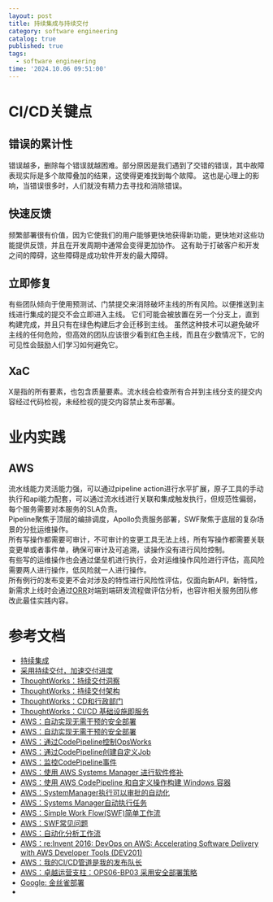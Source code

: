 ```yaml
---
layout: post
title: 持续集成与持续交付
category: software engineering
catalog: true
published: true
tags:
  - software engineering
time: '2024.10.06 09:51:00'
---
```

# CI/CD关键点
## 错误的累计性
错误越多，删除每个错误就越困难。部分原因是我们遇到了交错的错误，其中故障表现实际是多个故障叠加的结果，这使得更难找到每个故障。
这也是心理上的影响，当错误很多时，人们就没有精力去寻找和消除错误。

## 快速反馈
频繁部署很有价值，因为它使我们的用户能够更快地获得新功能，更快地对这些功能提供反馈，并且在开发周期中通常会变得更加协作。
这有助于打破客户和开发之间的障碍，这些障碍是成功软件开发的最大障碍。

## 立即修复
有些团队倾向于使用预测试、门禁提交来消除破坏主线的所有风险。以便推送到主线进行集成的提交不会立即进入主线。
它们可能会被放置在另一个分支上，直到构建完成，并且只有在绿色构建后才会迁移到主线。
虽然这种技术可以避免破坏主线的任何危险，但高效的团队应该很少看到红色主线，而且在少数情况下，它的可见性会鼓励人们学习如何避免它。

## XaC
X是指的所有要素，也包含质量要素。流水线会检查所有合并到主线分支的提交内容经过代码检视，未经检视的提交内容禁止发布部署。

# 业内实践

## AWS
流水线能力灵活能力强，可以通过pipeline action进行水平扩展，原子工具的手动执行和api能力配套，可以通过流水线进行关联和集成触发执行，但规范性偏弱，每个服务需要对本服务的SLA负责。  
Pipeline聚焦于顶层的编排调度，Apollo负责服务部署，SWF聚焦于底层的复杂场景的分批运维操作。  
所有写操作都需要可审计，不可审计的变更工具无法上线，所有写操作都需要关联变更单或者事件单，确保可审计及可追溯，读操作没有进行风险控制。    
有些写的运维操作也会通过堡垒机进行执行，会对运维操作风险进行评估，高风险需要两人进行操作，低风险就一人进行操作。  
所有例行的发布变更不会对涉及的特性进行风险性评估，仅面向新API，新特性，新需求上线时会通过[ORR](https://docs.aws.amazon.com/zh_cn/wellarchitected/latest/operational-readiness-reviews/wa-operational-readiness-reviews.html)对端到端研发流程做评估分析，也容许相关服务团队修改此最佳实践内容。  

# 参考文档
- [持续集成](https://martinfowler.com/articles/continuousIntegration.html)
- [采用持续交付，加速交付进度](https://aws.amazon.com/cn/builders-library/going-faster-with-continuous-delivery/)
- [ThoughtWorks：持续交付洞察](https://www.thoughtworks.com/insights/topic/continuous-delivery)
- [ThoughtWorks：持续交付架构](https://www.thoughtworks.com/insights/blog/architecting-continuous-delivery)
- [ThoughtWorks：CD和行政部门](https://www.thoughtworks.com/insights/blog/cd-and-executive)
- [ThoughtWorks：CI/CD 基础设施即服务](https://www.thoughtworks.com/radar/techniques/ci-cd-infrastructure-as-a-service)
- [AWS：自动实现无需干预的安全部署](https://aws.amazon.com/cn/builders-library/automating-safe-hands-off-deployments/)
- [AWS：自动实现无需干预的安全部署](https://www.youtube.com/watch?v=ngnMj1zbMPY)
- [AWS：通过CodePipeline控制OpsWorks](https://docs.aws.amazon.com/opsworks/latest/userguide/other-services-cp-chef12-update.html)
- [AWS：通过CodePipeline创建自定义Job](https://docs.aws.amazon.com/codepipeline/latest/userguide/actions-create-custom-action.html)
- [AWS：监控CodePipeline事件](https://docs.aws.amazon.com/codepipeline/latest/userguide/detect-state-changes-cloudwatch-events.html#detect-state-events-action)
- [AWS：使用 AWS Systems Manager 进行软件修补](https://aws.amazon.com/cn/blogs/mt/software-patching-with-aws-systems-manager/)
- [AWS：使用 AWS CodePipeline 和自定义操作构建 Windows 容器](https://aws.amazon.com/cn/blogs/devops/building-windows-containers-with-aws-codepipeline-and-custom-actions/)
- [AWS：SystemManager执行可以审批的自动化](https://docs.aws.amazon.com/zh_cn/systems-manager/latest/userguide/running-automations-require-approvals.html)
- [AWS：Systems Manager自动执行任务](https://aws.amazon.com/cn/systems-manager/features/)
- [AWS：Simple Work Flow(SWF)简单工作流](https://docs.aws.amazon.com/zh_cn/amazonswf/latest/developerguide/swf-welcome.html)
- [AWS：SWF常见问题](https://aws.amazon.com/cn/swf/faqs/)
- [AWS：自动化分析工作流](https://aws.amazon.com/cn/blogs/big-data/automating-analytic-workflows-on-aws/)
- [AWS：re:Invent 2016: DevOps on AWS: Accelerating Software Delivery with AWS Developer Tools (DEV201)](https://www.youtube.com/watch?v=-ddpq2VQNxo)
- [AWS：我的CI/CD管道是我的发布队长](https://aws.amazon.com/cn/builders-library/cicd-pipeline/)
- [AWS：卓越运营支柱：OPS06-BP03 采用安全部署策略](https://docs.aws.amazon.com/wellarchitected/latest/operational-excellence-pillar/ops_mit_deploy_risks_deploy_mgmt_sys.html)
- [Google: 金丝雀部署](https://sre.google/workbook/canarying-releases/)
- 
